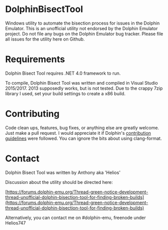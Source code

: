 # DolphinBisectTool
Windows utility to automate the bisection process for issues in the Dolphin Emulator. This is an unofficial utility not endorsed by the Dolphin Emulator project. Do not file any bugs on the Dolphin Emulator bug tracker. Please file all issues for the utility here on Github.

# Requirements
Dolphin Bisect Tool requires .NET 4.0 framework to run.

To compile, Dolphin Bisect Tool was written and compiled in Visual Studio 2015/2017. 2013 supposedly works, but is not tested. Due to the crappy 7zip library I used, set your build settings to create a x86 build.

# Contributing
Code clean ups, features, bug fixes, or anything else are greatly welcome. Just make a pull request. I would appreciate it if Dolphin's [contribution guidelines](https://github.com/dolphin-emu/dolphin/blob/master/Contributing.md) were followed. You can ignore the bits about using clang-format.

# Contact
Dolphin Bisect Tool was written by Anthony aka 'Helios'

Discussion about the utility should be directed here:

[https://forums.dolphin-emu.org/Thread-green-notice-development-thread-unofficial-dolphin-bisection-tool-for-finding-broken-builds](https://forums.dolphin-emu.org/Thread-green-notice-development-thread-unofficial-dolphin-bisection-tool-for-finding-broken-builds)

Alternatively, you can contact me on #dolphin-emu, freenode under Helios747
